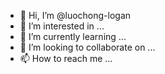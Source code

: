 - 👋 Hi, I’m @luochong-logan
- 👀 I’m interested in ...
- 🌱 I’m currently learning ...
- 💞️ I’m looking to collaborate on ...
- 📫 How to reach me ...

<!---
luochong-logan/luochong-logan is a ✨ special ✨ repository because its `README.md` (this file) appears on your GitHub profile.
You can click the Preview link to take a look at your changes.
--->
